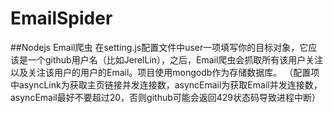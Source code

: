 # EmailSpider
##Nodejs Email爬虫
在setting.js配置文件中user一项填写你的目标对象，它应该是一个github用户名（比如JerelLin），之后，Email爬虫会抓取所有该用户关注以及关注该用户的用户的Email。项目使用mongodb作为存储数据库。
（配置项中asyncLink为获取主页链接并发连接数，asyncEmail为获取Email并发连接数，asyncEmail最好不要超过20，否则github可能会返回429状态码导致进程中断）
